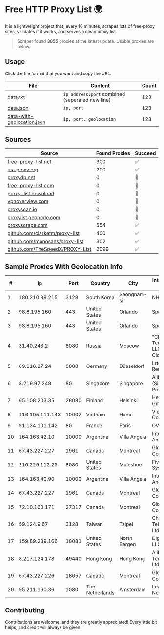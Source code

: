 
# Free HTTP Proxy List 🌍

It is a lightweight project that, every 10 minutes, scrapes lots of free-proxy sites, validates if it works, and serves a clean proxy list.


> Scraper found **3855** proxies at the latest update. Usable proxies are below.

## Usage

Click the file format that you want and copy the URL.


|File|Content|Count|
|----|-------|-----|
|[data.txt](https://raw.githubusercontent.com/themiralay/Proxy-List-World/master/data.txt)|`ip_address:port` combined (seperated new line)|123|
|[data.json](https://raw.githubusercontent.com/themiralay/Proxy-List-World/master/data.json)|`ip, port`|123|
|[data-with-geolocation.json](https://raw.githubusercontent.com/themiralay/Proxy-List-World/master/data-with-geolocation.json)|`ip, port, geolocation`|123|

## Sources

|Source|Found Proxies|Succeed|
|------|-------------|-------|
|[free-proxy-list.net](https://free-proxy-list.net)|300|✅|
|[us-proxy.org](https://www.us-proxy.org)|200|✅|
|[proxydb.net](http://proxydb.net)|0|🚫|
|[free-proxy-list.com](https://free-proxy-list.com/?page=&port=&type%5B%5D=http&type%5B%5D=https&up_time=0&search=Search)|0|🚫|
|[proxy-list.download](https://www.proxy-list.download/HTTP)|0|🚫|
|[vpnoverview.com](https://vpnoverview.com/privacy/anonymous-browsing/free-proxy-servers)|0|🚫|
|[proxyscan.io](https://www.proxyscan.io)|0|🚫|
|[proxylist.geonode.com](https://proxylist.geonode.com/api/proxy-list?limit=300&page=1&sort_by=lastChecked&sort_type=desc&protocols=http,https)|0|🚫|
|[proxyscrape.com](https://api.proxyscrape.com/v2/?request=displayproxies&protocol=http&timeout=10000&country=all&ssl=all&anonymity=all)|554|✅|
|[github.com/clarketm/proxy-list](https://raw.githubusercontent.com/clarketm/proxy-list/master/proxy-list-raw.txt)|400|✅|
|[github.com/monosans/proxy-list](https://raw.githubusercontent.com/monosans/proxy-list/main/proxies/http.txt)|302|✅|
|[github.com/TheSpeedX/PROXY-List](https://raw.githubusercontent.com/TheSpeedX/PROXY-List/master/http.txt)|2099|✅|


## Sample Proxies With Geolocation Info

|#|Ip|Port|Country|City|Internet Service Provider|
|-|--|----|-------|----|-------------------------|
|1|180.210.89.215|3128|South Korea|Seongnam-si|NHNCLOUD|
|2|98.8.195.160|443|United States|Orlando|Spectrum|
|3|98.8.195.160|443|United States|Orlando|Spectrum|
|4|31.40.248.2|8080|Russia|Moscow|"Cloud Technologies" LLC trading as Cloud.ru|
|5|89.116.27.24|8888|Germany|Düsseldorf|Lrtc Network Rent|
|6|8.219.97.248|80|Singapore|Singapore|Alibaba Cloud (Singapore) Private Limited|
|7|65.108.203.35|28080|Finland|Helsinki|Hetzner Online GmbH|
|8|116.105.111.143|10007|Vietnam|Hanoi|Viettel Corporation|
|9|91.134.101.142|80|France|Paris|OVH SAS|
|10|164.163.42.10|10000|Argentina|Villa Ángela|Interret Villa Angela SRL|
|11|67.43.227.227|1961|Canada|Montreal|GloboTech Communications|
|12|216.229.112.25|8080|United States|Muleshoe|Five Area Systems, LLC|
|13|164.163.40.90|10000|Argentina|Villa Ángela|Interret Villa Angela SRL|
|14|67.43.227.227|1961|Canada|Montreal|GloboTech Communications|
|15|72.10.160.171|27317|Canada|Montreal|GloboTech Communications|
|16|59.124.9.67|3128|Taiwan|Taipei|Chunghwa Telecom Co., Ltd.|
|17|159.89.239.166|18081|United States|North Bergen|DigitalOcean, LLC|
|18|8.217.124.178|49440|Hong Kong|Hong Kong|Alibaba (US) Technology Co., Ltd.|
|19|67.43.227.226|18657|Canada|Montreal|GloboTech Communications|
|20|95.211.160.36|1080|The Netherlands|Amsterdam|LeaseWeb Netherlands B.V.|



## Contributing

Contributions are welcome, and they are greatly appreciated! Every
little bit helps, and credit will always be given.

